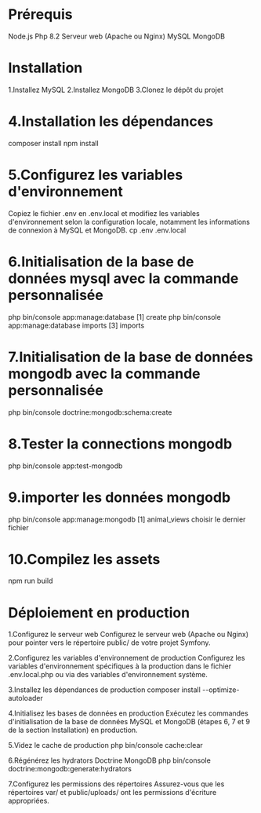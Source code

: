 # Prérequis

Node.js
Php 8.2
Serveur web (Apache ou Nginx)
MySQL
MongoDB

# Installation

1.Installez MySQL
2.Installez MongoDB
3.Clonez le dépôt du projet

# 4.Installation les dépendances

composer install
npm install

# 5.Configurez les variables d'environnement

Copiez le fichier .env en .env.local et modifiez les variables d'environnement selon la configuration locale,
notamment les informations de connexion à MySQL et MongoDB.
cp .env .env.local

# 6.Initialisation de la base de données mysql avec la commande personnalisée

php bin/console app:manage:database
[1] create
php bin/console app:manage:database imports
[3] imports

# 7.Initialisation de la base de données mongodb avec la commande personnalisée

php bin/console doctrine:mongodb:schema:create

# 8.Tester la connections mongodb

php bin/console app:test-mongodb

# 9.importer les données mongodb

php bin/console app:manage:mongodb
[1] animal_views
choisir le dernier fichier

# 10.Compilez les assets

npm run build

# Déploiement en production

1.Configurez le serveur web
Configurez le serveur web (Apache ou Nginx) pour pointer vers le répertoire public/ de votre projet Symfony.

2.Configurez les variables d'environnement de production
Configurez les variables d'environnement spécifiques à la production dans le fichier .env.local.php ou via des variables d'environnement système.

3.Installez les dépendances de production
composer install --optimize-autoloader

4.Initialisez les bases de données en production
Exécutez les commandes d'initialisation de la base de données MySQL et MongoDB (étapes 6, 7 et 9 de la section Installation) en production.

5.Videz le cache de production
php bin/console cache:clear

6.Régénérez les hydrators Doctrine MongoDB
php bin/console doctrine:mongodb:generate:hydrators

7.Configurez les permissions des répertoires
Assurez-vous que les répertoires var/ et public/uploads/ ont les permissions d'écriture appropriées.
